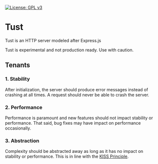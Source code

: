 [![License: GPL v3](https://img.shields.io/badge/License-GPLv3-blue.svg)](https://www.gnu.org/licenses/gpl-3.0)

# Tust
Tust is an HTTP server modeled after Express.js

Tust is experimental and not production ready. Use with caution.

## Tenants
### 1. Stability
After initialization, the server should produce error messages instead of crashing at all times. A request should never be able to crash the server.

### 2. Performance
Performance is paramount and new features should not impact stability or performance. That said, bug fixes may have impact on performance occasionally.

### 3. Abstraction
Complexity should be abstracted away as long as it has no impact on stability or performance. This is in line with the [KISS Principle](https://en.wikipedia.org/wiki/KISS_principle).
